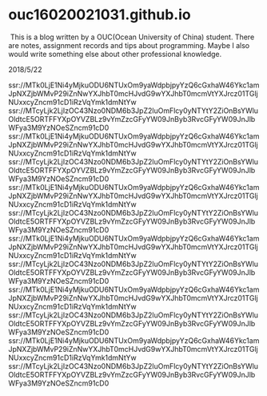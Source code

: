 # ouc16020021031.github.io
​
This is a blog written by a OUC(Ocean University of China) student. 
There are notes, assignment records and tips about programming. 
Maybe I also would write something else about other professional knowledge.

2018/5/22

ssr://MTk0LjE1Ni4yMjkuODU6NTUxOm9yaWdpbjpyYzQ6cGxhaW46Ykc1amJpNXZjbWMvP29iZnNwYXJhbT0mcHJvdG9wYXJhbT0mcmVtYXJrcz01TGljNUxxcyZncm91cD1iRzVqYmk1dmNtYw
ssr://MTcyLjk2LjIzOC43Nzo0NDM6b3JpZ2luOmFlcy0yNTYtY2ZiOnBsYWluOldtcE5ORTFFYXpOYVZBLz9vYmZzcGFyYW09JnByb3RvcGFyYW09JnJlbWFya3M9YzNOeSZncm91cD0
ssr://MTk0LjE1Ni4yMjkuODU6NTUxOm9yaWdpbjpyYzQ6cGxhaW46Ykc1amJpNXZjbWMvP29iZnNwYXJhbT0mcHJvdG9wYXJhbT0mcmVtYXJrcz01TGljNUxxcyZncm91cD1iRzVqYmk1dmNtYw
ssr://MTcyLjk2LjIzOC43Nzo0NDM6b3JpZ2luOmFlcy0yNTYtY2ZiOnBsYWluOldtcE5ORTFFYXpOYVZBLz9vYmZzcGFyYW09JnByb3RvcGFyYW09JnJlbWFya3M9YzNOeSZncm91cD0
ssr://MTk0LjE1Ni4yMjkuODU6NTUxOm9yaWdpbjpyYzQ6cGxhaW46Ykc1amJpNXZjbWMvP29iZnNwYXJhbT0mcHJvdG9wYXJhbT0mcmVtYXJrcz01TGljNUxxcyZncm91cD1iRzVqYmk1dmNtYw
ssr://MTcyLjk2LjIzOC43Nzo0NDM6b3JpZ2luOmFlcy0yNTYtY2ZiOnBsYWluOldtcE5ORTFFYXpOYVZBLz9vYmZzcGFyYW09JnByb3RvcGFyYW09JnJlbWFya3M9YzNOeSZncm91cD0
ssr://MTk0LjE1Ni4yMjkuODU6NTUxOm9yaWdpbjpyYzQ6cGxhaW46Ykc1amJpNXZjbWMvP29iZnNwYXJhbT0mcHJvdG9wYXJhbT0mcmVtYXJrcz01TGljNUxxcyZncm91cD1iRzVqYmk1dmNtYw
ssr://MTcyLjk2LjIzOC43Nzo0NDM6b3JpZ2luOmFlcy0yNTYtY2ZiOnBsYWluOldtcE5ORTFFYXpOYVZBLz9vYmZzcGFyYW09JnByb3RvcGFyYW09JnJlbWFya3M9YzNOeSZncm91cD0
ssr://MTk0LjE1Ni4yMjkuODU6NTUxOm9yaWdpbjpyYzQ6cGxhaW46Ykc1amJpNXZjbWMvP29iZnNwYXJhbT0mcHJvdG9wYXJhbT0mcmVtYXJrcz01TGljNUxxcyZncm91cD1iRzVqYmk1dmNtYw
ssr://MTcyLjk2LjIzOC43Nzo0NDM6b3JpZ2luOmFlcy0yNTYtY2ZiOnBsYWluOldtcE5ORTFFYXpOYVZBLz9vYmZzcGFyYW09JnByb3RvcGFyYW09JnJlbWFya3M9YzNOeSZncm91cD0
ssr://MTk0LjE1Ni4yMjkuODU6NTUxOm9yaWdpbjpyYzQ6cGxhaW46Ykc1amJpNXZjbWMvP29iZnNwYXJhbT0mcHJvdG9wYXJhbT0mcmVtYXJrcz01TGljNUxxcyZncm91cD1iRzVqYmk1dmNtYw
ssr://MTcyLjk2LjIzOC43Nzo0NDM6b3JpZ2luOmFlcy0yNTYtY2ZiOnBsYWluOldtcE5ORTFFYXpOYVZBLz9vYmZzcGFyYW09JnByb3RvcGFyYW09JnJlbWFya3M9YzNOeSZncm91cD0
